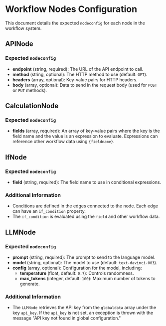 # Workflow Nodes Configuration

This document details the expected `nodeconfig` for each node in the workflow system.

## APINode

### Expected `nodeconfig`
- **endpoint** (string, required): The URL of the API endpoint to call.
- **method** (string, optional): The HTTP method to use (default: `GET`).
- **headers** (array, optional): Key-value pairs for HTTP headers.
- **body** (array, optional): Data to send in the request body (used for `POST` or `PUT` methods).

## CalculationNode

### Expected `nodeconfig`
- **fields** (array, required): An array of key-value pairs where the key is the field name and the value is an expression to evaluate. Expressions can reference other workflow data using `{fieldname}`.

## IfNode

### Expected `nodeconfig`
- **field** (string, required): The field name to use in conditional expressions.

### Additional Information
- Conditions are defined in the edges connected to the node. Each edge can have an `if_condition` property.
- The `if_condition` is evaluated using the `field` and other workflow data.

## LLMNode

### Expected `nodeconfig`
- **prompt** (string, required): The prompt to send to the language model.
- **model** (string, optional): The model to use (default: `text-davinci-003`).
- **config** (array, optional): Configuration for the model, including:
  - **temperature** (float, default: `0.7`): Controls randomness.
  - **max_tokens** (integer, default: `100`): Maximum number of tokens to generate.

### Additional Information
- The `LLMNode` retrieves the API key from the `globaldata` array under the key `api_key`. If the `api_key` is not set, an exception is thrown with the message "API key not found in global configuration."
